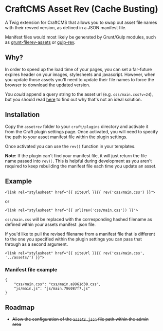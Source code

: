 # CraftCMS Asset Rev (Cache Busting)
A Twig extension for CraftCMS that allows you to swap out asset file names with their revved version, as defined in a JSON manifest file.

Manifest files would most likely be generated by Grunt/Gulp modules, such as [grunt-filerev-assets](https://github.com/richardbolt/grunt-filerev-assets) or [gulp-rev](https://github.com/sindresorhus/gulp-rev).

## Why?
In order to speed up the load time of your pages, you can set a far-future expires header on your images, stylesheets and javascript. However, when you update those assets you'll need to update their file names to force the browser to download the updated version.

You *could* append a query string to the asset url (e.g. `css/main.css?v=24`), but you should read [here](http://www.stevesouders.com/blog/2008/08/23/revving-filenames-dont-use-querystring/) to find out why that's not an ideal solution.

## Installation
Copy the `assetrev` folder to your `craft/plugins` directory and activate it from the Craft plugin settings page. Once activated, you will need to specify the path to your asset manifest file within the plugin settings.

Once activated you can use the `rev()` function in your templates.

**Note:** If the plugin can't find your manifest file, it will just return the file name passed into `rev()`. This is helpful during development as you aren't required to keep rebuilding the manifest file each time you update an asset.

## Example
```
<link rel="stylesheet" href="{{ siteUrl }}{{ rev('css/main.css') }}">
```
or

```
<link rel="stylesheet" href="{{ url(rev('css/main.css')) }}">
```

`css/main.css` will be replaced with the corresponding hashed filename as defined within your assets manifest .json file. 

If you'd like to pull the revised filename from a manifest file that is different to the one you specified within the plugin settings you can pass that through as a second argument.

```
<link rel="stylesheet" href="{{ siteUrl }}{{ rev('css/main.css', '../assets/') }}">
```

### Manifest file example
```
{
    "css/main.css": "css/main.a9961d38.css",
    "js/main.js": "js/main.786087f7.js"
}
```

## Roadmap
- ~~Allow the configuration of the `assets.json` file path within the admin area~~